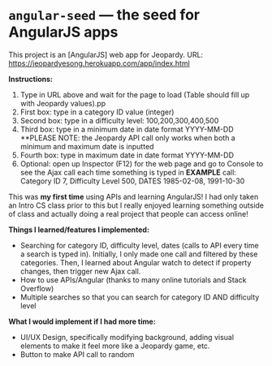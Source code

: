 # `angular-seed` — the seed for AngularJS apps

This project is an [AngularJS] web app for Jeopardy.
URL:  <h ref= "https://jeopardyesong.herokuapp.com/app/index.html">https://jeopardyesong.herokuapp.com/app/index.html</h>

<b>Instructions:</b>
1. Type in URL above and wait for the page to load (Table should fill up with Jeopardy values).pp
2. First box: type in a category ID value (integer)
3. Second box: type in a difficulty level: 100,200,300,400,500
4. Third box: type in a minimum date in date format YYYY-MM-DD **PLEASE NOTE: the Jeopardy API call only works when both a minimum and maximum date is inputted
5. Fourth box: type in maximum date in date format YYYY-MM-DD
6. Optional: open up Inspector (F12) for the web page and go to Console to see the Ajax call each time something is typed in
<b>EXAMPLE</b> call: Category ID 7, Difficulty Level 500, DATES 1985-02-08, 1991-10-30

This was <b>my first time</b> using APIs and learning AngularJS! I had only taken an Intro CS class prior to this but I really enjoyed learning something outside of class and actually doing a real project that people can access online!

<b>Things I learned/features I implemented:</b>
- Searching for category ID, difficulty level, dates (calls to API every time a search is typed in). Initially, I only made one call and filtered by these categories. Then, I learned about Angular watch to detect if property changes, then trigger new Ajax call.
- How to use APIs/Angular (thanks to many online tutorials and Stack Overflow)
- Multiple searches so that you can search for category ID AND difficulty level
 
<b>What I would implement if I had more time:</b>
- UI/UX Design, specifically modifying background, adding visual elements to make it feel more like a Jeopardy game, etc.
- Button to make API call to random 
